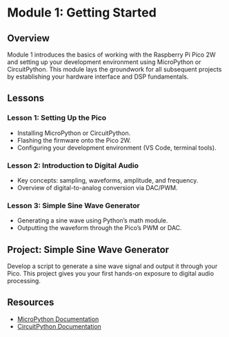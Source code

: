 # Module 1: Getting Started

## Overview
Module 1 introduces the basics of working with the Raspberry Pi Pico 2W and setting up your development environment using MicroPython or CircuitPython. This module lays the groundwork for all subsequent projects by establishing your hardware interface and DSP fundamentals.

## Lessons

### Lesson 1: Setting Up the Pico
- Installing MicroPython or CircuitPython.
- Flashing the firmware onto the Pico 2W.
- Configuring your development environment (VS Code, terminal tools).

### Lesson 2: Introduction to Digital Audio
- Key concepts: sampling, waveforms, amplitude, and frequency.
- Overview of digital-to-analog conversion via DAC/PWM.

### Lesson 3: Simple Sine Wave Generator
- Generating a sine wave using Python’s math module.
- Outputting the waveform through the Pico’s PWM or DAC.

## Project: Simple Sine Wave Generator
Develop a script to generate a sine wave signal and output it through your Pico. This project gives you your first hands-on exposure to digital audio processing.

## Resources
- [MicroPython Documentation](https://docs.micropython.org)
- [CircuitPython Documentation](https://circuitpython.org)
